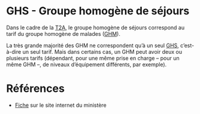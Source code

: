# GHS - Groupe homogène de séjours
<!-- SPDX-License-Identifier: MPL-2.0 -->

Dans le cadre de la [T2A](T2A.md), le groupe homogène de séjours correspond au tarif du groupe homogène de malades ([GHM](GHM.md)). 

La très grande majorité des GHM ne correspondent qu’à un seul [GHS](GHS.md), c’est-à-dire un seul tarif. 
Mais dans certains cas, un GHM peut avoir deux ou plusieurs tarifs (dépendant, pour une même prise en charge – pour un même GHM –, de niveaux d’équipement différents, par exemple).

# Références

- [Fiche](https://solidarites-sante.gouv.fr/professionnels/gerer-un-etablissement-de-sante-medico-social/financement/financement-des-etablissements-de-sante-10795/financement-des-etablissements-de-sante-glossaire/article/groupe-homogene-de-sejours-ghs) sur le site internet du ministère
